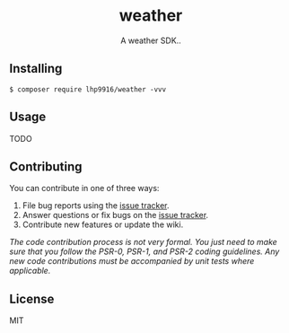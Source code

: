 <h1 align="center"> weather </h1>

<p align="center"> A weather SDK..</p>


## Installing

```shell
$ composer require lhp9916/weather -vvv
```

## Usage

TODO

## Contributing

You can contribute in one of three ways:

1. File bug reports using the [issue tracker](https://github.com/lhp9916/weather/issues).
2. Answer questions or fix bugs on the [issue tracker](https://github.com/lhp9916/weather/issues).
3. Contribute new features or update the wiki.

_The code contribution process is not very formal. You just need to make sure that you follow the PSR-0, PSR-1, and PSR-2 coding guidelines. Any new code contributions must be accompanied by unit tests where applicable._

## License

MIT